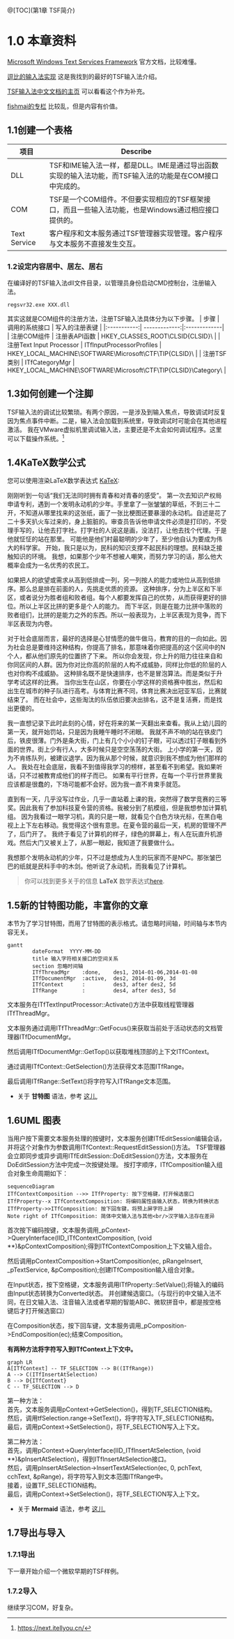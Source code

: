@[TOC](第1章 TSF简介)
# 1.0 本章资料
[Microsoft Windows Text Services Framework](https://learn.microsoft.com/zh-cn/windows/win32/tsf/text-services-framework?redirectedfrom=MSDN)
官方文档，比较难懂。

[逗比的输入法实现](https://yangyuan.github.io/post/2015-01-08-zh-meow-ime/)
这是我找到的最好的TSF输入法介绍。

[TSF输入法中文文档的主页](http://wowoboke.com/tsf/)
可以看看这个作为补充。

[fishmai的专栏](https://blog.csdn.net/fishmai/category_6752029.html)
比较乱，但是内容有价值。

## 1.1创建一个表格

项目     | Describe
-------- | -----
DLL  | TSF和IME输入法一样，都是DLL。IME是通过导出函数实现的输入法功能，而TSF输入法的功能是在COM接口中完成的。
COM  | TSF是一个COM组件。不但要实现相应的TSF框架接口，而且一些输入法功能，也是Windows通过相应接口提供的。
Text Service  | 客户程序和文本服务通过TSF管理器实现管理。客户程序与文本服务不直接发生交互。

### 1.2设定内容居中、居左、居右
在编译好的TSF输入法dll文件目录，以管理员身份启动CMD控制台，注册输入法。
```
regsvr32.exe XXX.dll
```
其实这就是COM组件的注册方法，注册TSF输入法具体分为以下步骤。
| 步骤       | 调用的系统接口         | 写入的注册表键        |
|:-----------:| -------------:|:-------------|
| 注册COM组件 | 注册表API函数  | HKEY_CLASSES_ROOT\CLSID\{CLSID}\ | 
| 注册Text Input Processor | ITfInputProcessorProfiles  | HKEY_LOCAL_MACHINE\SOFTWARE\Microsoft\CTF\TIP\{CLSID}\ | 
| 注册TSF类别 | ITfCategoryMgr  | HKEY_LOCAL_MACHINE\SOFTWARE\Microsoft\CTF\TIP\{CLSID}\Category\ | 

## 1.3如何创建一个注脚

TSF输入法的调试比较繁琐。有两个原因，一是涉及到输入焦点，导致调试时反复因为焦点事件中断。二是，输入法会加载到系统里，导致调试时可能会在其他进程激活。
我在VMware虚拟机里调试输入法，主要还是不太会如何调试程序。这里可以下载操作系统。[^1]

[^1]: https://next.itellyou.cn/

## 1.4KaTeX数学公式

您可以使用渲染LaTeX数学表达式 [KaTeX](https://khan.github.io/KaTeX/):

刚刚听到一句话“我们无法同时拥有青春和对青春的感受”。
第一次去知识产权局申请专利，遇到一个发明永动机的少年。手里拿了一张皱皱的草纸，不到三十二开，不知道从哪里找来的这张纸，画了一张比梗图还要暴漫的永动机。自述是花了二十多天扒火车过来的，身上脏脏的。审查员告诉他申请文件必须是打印的，不受理手写的，让他去打字社。打字社的人说这是画，没法打，让他去找个代理。于是他就怔怔的站在那里。
可能他是他们村最聪明的少年了，至少他自认为要成为伟大的科学家。
开始，我只是以为，民科的知识支撑不起民科的理想。民科缺乏接触知识的环境。
我想，如果那个少年不想被人嘲笑，而努力学习的话，那么他大概率会成为一名优秀的农民工。

如果把人的欲望或需求从高到低排成一列，另一列按人的能力或地位从高到低排序。那么总是排在前面的人，先挑走优质的资源。
这种排序，分为上半区和下半区，或者说分为胜者组和败者组。每个人都要发挥自己的优势，从而获得更好的排位。所以上半区比拼的更多是个人的能力。
而下半区，则是在能力比拼中落败的败者组们，比拼的是能力之外的东西。所以一般表现为，上半区表现为竞争，而下半区表现为内卷。

对于社会底层而言，最好的选择是心甘情愿的做牛做马，教育的目的一向如此。因为社会总是要维持这种结构，你提高了排名，那意味着你把提高的这个区间中的N个人，都从他们原先的位置挤了下来。
所以你会发现，你上升的阻力往往来自和你同区间的人群。因为你对比你高的阶层的人构不成威胁，同样比你低的阶层的人也对你构不成威胁。
这种排名既不是快速排序，也不是冒泡算法。而是类似于升学考试这样的比赛。
当你出生在山区，你要在小学这样的资格赛中胜出，然后和出生在城市的种子队进行高考。与体育比赛不同，体育比赛决出冠亚军后，比赛就结束了。
而在社会中，这些淘汰的队伍依旧要决出排名，这不是复活赛，而是找出更傻的。

我一直想记录下此时此刻的心情，好在将来的某一天翻出来查看。我从上幼儿园的第一天，就开始罚站，只是因为我睡午睡时不闭眼。
我就不声不响的站在铁皮门后，铁皮很薄。门外是条大街，门上有几个小小的钉子眼，可以透过钉子眼看到外面的世界。街上少有行人，大多时候只是空空荡荡的大街。
上小学的第一天，因为不肯练队列，被建议退学。因为我从那个时候，就意识到我不想成为他们那样的人。
我处在社会底层，我看不到值得我学习的榜样，甚至看不到希望。我如果听话，只不过被教育成他们的样子而已。
如果有平行世界，在每一个平行世界里我应该都是很蠢的，下场可能都不会好。因为我一直不肯束手就范。

直到有一天，几乎没写过作业，几乎一直站着上课的我，突然得了数学竞赛的三等奖。因此我有了参加科技夏令营的资格。我被分到了航模组，但是我想参加计算机组。
因为我看过一眼学习机，真的只是一眼，就看见个白色方块光标，在黑白电视上上下左右移动。我觉得这个很有意思。在夏令营的最后一天，机房的管理不严了，后门开了。
我终于看见了计算机的样子，绿色的屏幕上，有人在玩直升机游戏。然后大门又被关上了，从那一眼起，我知道了我要做什么。

我想那个发明永动机的少年，只不过是想成为人生的玩家而不是NPC。那张皱巴巴的纸就是民科手中的木剑。他听说了永动机，而我看见了计算机。

> 你可以找到更多关于的信息 **LaTeX** 数学表达式[here][1].

## 1.5新的甘特图功能，丰富你的文章

本节为了学习甘特图，而用了甘特图的表示格式。请忽略时间轴，时间轴与本节内容无关。

```mermaid
gantt
        dateFormat  YYYY-MM-DD
        title 输入字符相关接口的空间关系
        section 忽略时间轴
        ITfThreadMgr	:done,    des1, 2014-01-06,2014-01-08
        ITfDocumentMgr	:active,  des2, 2014-01-09, 3d
        ITfContext		:         des3, after des2, 5d
        ITfRange		:         des4, after des3, 5d
```

文本服务在ITfTextInputProcessor::Activate()方法中获取线程管理器ITfThreadMgr。

文本服务通过调用ITfThreadMgr::GetFocus()来获取当前处于活动状态的文档管理器ITfDocumentMgr。

然后调用ITfDocumentMgr::GetTop()以获取堆栈顶部的上下文ITfContext。

通过调用ITfContext::GetSelection()方法获得文本范围ITfRange。

最后调用ITfRange::SetText()将字符写入ITfRange文本范围。

- 关于 **甘特图** 语法，参考 [这儿][2],

## 1.6UML 图表

当用户按下需要文本服务处理的按键时，文本服务创建ITfEditSession编辑会话，并将这个对象作为参数调用ITfContext::RequestEditSession()方法。
TSF管理器会立即同步或异步调用ITfEditSession::DoEditSession()方法，文本服务在DoEditSession方法中完成一次按键处理。
按打字顺序，ITfComposition输入组合对象生命周期如下：

```mermaid
sequenceDiagram
ITfContextComposition -->> ITfProperty: 按下空格键，打开候选窗口
ITfProperty--x ITfContextComposition: 将编码属性由输入状态，转换为转换状态
ITfProperty->>ITfComposition: 按下回车键，将预上屏字符上屏
Note right of ITfComposition: 简体中文输入法与其他<br/>汉字输入法存在差异
```

首次按下编码按键，文本服务调用_pContext->QueryInterface(IID_ITfContextComposition, (void **)&pContextComposition);得到ITfContextComposition上下文输入组合。

然后调用pContextComposition->StartComposition(ec, pRangeInsert, _pTextService, &pComposition);创建ITfComposition输入组合对象。


在Input状态，按下空格键，文本服务调用ITfProperty::SetValue();将输入的编码由Input状态转换为Converted状态。
并创建候选窗口。（与现行的中文输入法不同，在日文输入法、注音输入法或者早期的智能ABC、微软拼音中，都是按空格键后才打开候选窗口）

在Composition状态，按下回车键，文本服务调用_pComposition->EndComposition(ec);结束Composition。



**有两种方法将字符写入到ITfContext上下文中。**

```mermaid
graph LR
A[ITfContext] -- TF_SELECTION --> B((ITfRange))
A --> C(ITfInsertAtSelection)
B --> D{ITfContext}
C -- TF_SELECTION --> D
```

第一种方法：<br/>
首先，文本服务调用pContext->GetSelection()，得到TF_SELECTION结构。<br/>
然后，调用tfSelection.range->SetText()，将字符写入TF_SELECTION结构。<br/>
最后，调用pContext->SetSelection()，将TF_SELECTION写入上下文。

第二种方法：<br/>
首先，调用pContext->QueryInterface(IID_ITfInsertAtSelection, (void **)&pInsertAtSelection)，得到ITfInsertAtSelection接口。<br/>
然后，调用pInsertAtSelection->InsertTextAtSelection(ec, 0, pchText, cchText, &pRange)，将字符写入到文本范围ITfRange中。<br/>
接着，设置TF_SELECTION结构。<br/>
最后，调用pContext->SetSelection()，将TF_SELECTION写入上下文。


- 关于 **Mermaid** 语法，参考 [这儿][3],


## 1.7导出与导入

### 1.7.1导出
下一章开始介绍一个微软早期的TSF样例。

### 1.7.2导入
继续学习COM，好复杂。

 [1]: http://meta.math.stackexchange.com/questions/5020/mathjax-basic-tutorial-and-quick-reference
 [2]: https://mermaidjs.github.io/
 [3]: https://mermaidjs.github.io/
